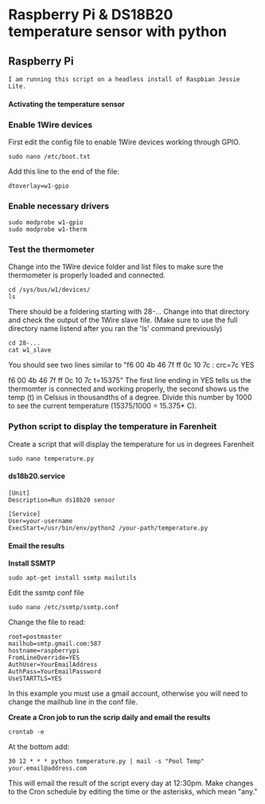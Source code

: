 # Raspberry Pi & DS18B20 temperature sensor with python


## Raspberry Pi
    I am running this script on a headless install of Raspbian Jessie Lite.

#### Activating the temperature sensor
### Enable 1Wire devices
First edit the config file to enable 1Wire devices working through GPIO.

	sudo nano /etc/boot.txt
Add this line to the end of the file:

	dtoverlay=w1-gpio

### Enable necessary drivers

	sudo modprobe w1-gpio
	sudo modprobe w1-therm


### Test the thermometer
Change into the 1Wire device folder and list files to make sure the thermometer is properly loaded and connected.

	cd /sys/bus/w1/devices/
	ls

There should be a foldering starting with 28-... Change into that directory and check the output of the 1Wire slave file. (Make sure to use the full directory name listend after you ran the 'ls' command previously)

	cd 28-...
	cat w1_slave

You should see two lines similar to 
"f6 00 4b 46 7f ff 0c 10 7c : crc=7c YES

f6 00 4b 46 7f ff 0c 10 7c t=15375"
The first line ending in YES tells us the thermomter is connected and working properly, the second shows us the temp (t) in Celsius in thousandths of a degree. Divide this number by 1000 to see the current temperature (15375/1000 = 15.375* C). 


### Python script to display the temperature in Farenheit
Create a script that will display the temperature for us in degrees Farenheit

	sudo nano temperature.py



#### ds18b20.service

	[Unit]
	Description=Run ds18b20 sensor

	[Service]
	User=your-username
	ExecStart=/usr/bin/env/python2 /your-path/temperature.py

#### Email the results
**Install SSMTP**

	sudo apt-get install ssmtp mailutils
Edit the ssmtp conf file
	
	sudo nano /etc/ssmtp/ssmtp.conf
Change the file to read:
	
	root=postmaster
	mailhub=smtp.gmail.com:587
	hostname=raspberrypi
	FromLineOverride=YES
	AuthUser=YourEmailAddress
	AuthPass=YourEmailPassword
	UseSTARTTLS=YES

In this example you must use a gmail account, otherwise you will need to change the mailhub line in the conf file.


**Create a Cron job to run the scrip daily and email the results**


	crontab -e
At the bottom add: 
	
	30 12 * * * python temperature.py | mail -s "Pool Temp" your.email@address.com
This will email the result of the script every day at 12:30pm. Make changes to the Cron schedule by editing the time or the asterisks, which mean "any."


